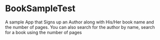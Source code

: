 # BookSampleTest
A sample App that Signs up an Author along with His/Her book name and the number of pages. You can also search for the author by name, search for a book using the number of pages
